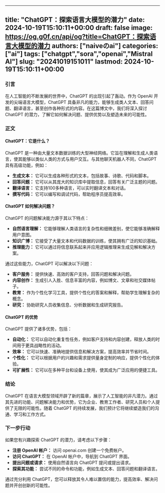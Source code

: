 
---
title: "ChatGPT：探索语言大模型的潜力"
date: 2024-10-19T15:10:11+00:00
draft: false
image: https://og.g0f.cn/api/og?title=ChatGPT：探索语言大模型的潜力
authors: ["naiveのai"]
categories: ["ai"]
tags: ["chatgpt","sora","openai","Mistral AI"]
slug: "20241019151011"
lastmod: 2024-10-19T15:10:11+00:00
---
### 引言

在人工智能的不断发展的世界中，ChatGPT 的出现引起了轰动。作为 OpenAI 开发的尖端语言大模型，ChatGPT 具备非凡的能力，能够生成类人文本、回答问题、翻译语言，甚至创作各种形式的内容。在这篇博文中，我们将深入探讨 ChatGPT 的潜力，了解它如何解决问题、提供优势以及塑造未来的可能性。

### 正文

#### ChatGPT：它是什么？

ChatGPT 是一种由大量文本数据训练的大型神经网络。它旨在理解和生成人类语言，使其能够以类似人类的方式与用户交互。与其他聊天机器人不同，ChatGPT 具有高级功能，例如：

- **生成文本：** 它可以生成各种形式的文本，包括故事、诗歌、代码和脚本。
- **回答问题：** 它可以从其庞大的知识库中提取信息，回答有关广泛主题的问题。
- **翻译语言：** 它支持100多种语言，可以实时翻译文本和对话。
- **撰写代码：** 它可以编写和调试代码，帮助程序员提高效率。

#### ChatGPT 如何解决问题？

ChatGPT 的问题解决能力源于其以下特点：

- **自然语言理解：** 它能够理解人类语言的复杂性和细微差别，使它能够准确解释用户意图。
- **知识广博：** 它接受了大量文本和代码数据的训练，使其拥有广泛的知识基础。
- **推理能力：** 它可以通过将信息联系起来并应用逻辑推理来生成见解和解决方案。

通过这些能力，ChatGPT 可以解决以下问题：

- **客户服务：** 提供快速、高效的客户支持，回答问题和解决问题。
- **内容创作：** 生成引人入胜、信息丰富的内容，例如博文、文章和社交媒体帖子。
- **教育：** 作为个性化学习工具，提供个性化的答案和解释，帮助学生理解复杂的概念。
- **研究：** 协助研究人员收集信息、分析数据和生成研究报告。

#### ChatGPT 的优势

ChatGPT 提供了诸多优势，包括：

- **自动化：** 它可以自动化重复性任务，例如客户支持和内容创建，释放人类的时间用于更具战略性的活动。
- **效率：** 它可以快速、准确地提供信息和解决方案，提高效率并节省时间。
- **个性化：** 它可以根据用户的兴趣和需求提供量身定制的响应，提供个性化的体验。
- **可扩展性：** 它可以在多种平台和设备上使用，使其成为广泛应用的便捷工具。

### 结论

ChatGPT 在语言大模型领域开辟了新的篇章，展示了人工智能的非凡潜力。通过其先进的功能、问题解决能力和优势，它为企业、教育工作者、研究人员和个人提供了无限的可能性。随着 ChatGPT 的持续发展，我们预计它将继续塑造我们的沟通、学习和工作方式。

### 下一步行动

如果您有兴趣探索 ChatGPT 的潜力，请考虑以下步骤：

- **注册 OpenAI 帐户：** 访问 openai.com 创建一个免费帐户。
- **访问 ChatGPT：** 在 OpenAI 帐户中，导航到 ChatGPT 界面。
- **提出问题或请求：** 使用自然语言向 ChatGPT 提问或提出请求。
- **探索其功能：** 尝试不同的命令和功能，例如生成文本、回答问题和翻译语言。

通过充分利用 ChatGPT，您可以释放其令人难以置信的能力，提高效率、解决问题并开创创新的可能性。
